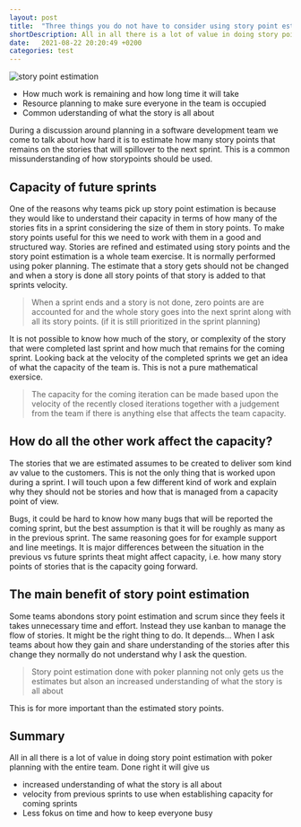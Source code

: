 ```yaml
---
layout: post
title:  "Three things you do not have to consider using story point estimation"
shortDescription: All in all there is a lot of value in doing story point estimation with poker planning with the entire team. Done right it will give us increased understanding of what the story is all about, velocity from previous sprints to use when establishing capacity for coming sprints as well as less fokus on time and how to keep everyone busy.
date:   2021-08-22 20:20:49 +0200
categories: test
---
```


![story point estimation](../../../../assets/posts/storypointestimation.jpg)

- How much work is remaining and how long time it will take
- Resource planning to make sure everyone in the team is occupied
- Common uderstanding of what the story is all about
  
During a discussion around planning in a software development team we come to talk about how hard it is to estimate how many story points that remains on the stories that will spillover to the next sprint. This is a common missunderstanding of how storypoints should be used.

## Capacity of future sprints

One of the reasons why teams pick up story point estimation is because they would like to understand their capacity in terms of how many of the stories fits in a sprint considering the size of them in story points. To make story points useful for this we need to work with them in a good and structured way. Stories are refined and estimated using story points and the story point estimation is a whole team exercise. It is normally performed using poker planning. The estimate that a story gets should not be changed and when a story is done all story points of that story is added to that sprints velocity.

>When a sprint ends and a story is not done, zero points are are accounted for and the whole story goes into the next sprint along with all its story points. (if it is still prioritized in the sprint planning)

It is not possible to know how much of the story, or complexity of the story that were completed last sprint and how much that remains for the coming sprint. Looking back at the velocity of the completed sprints we get an idea of what the capacity of the team is. This is not a pure mathematical exersice. 

> The capacity for the coming iteration can be made based upon the velocity of the recently closed iterations together with a judgement from the team if there is anything else that affects the team capacity.

## How do all the other work affect the capacity?

The stories that we are estimated assumes to be created to deliver som kind av value to the customers. This is not the only thing that is worked upon during a sprint. I will touch upon a few different kind of work and explain why they should not be stories and how that is managed from a capacity point of view.

Bugs, it could be hard to know how many bugs that will be reported the coming sprint, but the best assumption is that it will be roughly as many as in the previous sprint. The same reasoning goes for for example support and line meetings. It is major differences  between the situation in the previous vs future sprints theat might affect capacity, i.e. how many story points of stories that is the capacity going forward. 


## The main benefit of story point estimation

Some teams abondons story point estimation and scrum since they feels it takes unnecessary time and effort. Instead they use kanban to manage the flow of stories. It might be the right thing to do. It depends... When I ask teams about how they gain and share understanding of the stories after this change they normally do not understand why I ask the question. 

> Story point estimation done with poker planning not only gets us the estimates but alson an increased understanding of what the story is all about

This is for more important than the estimated story points.

## Summary

All in all there is a lot of value in doing story point estimation with poker planning with the entire team. Done right it will give us

- increased understanding of what the story is all about
- velocity from previous sprints to use when establishing capacity for coming sprints
- Less fokus on time and how to keep everyone busy


